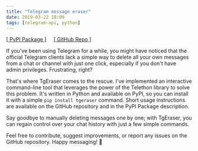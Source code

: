 ```yaml
---
title: "Telegram message eraser"
date: 2019-03-22 18:09
tags: [telegram-api, python]
---
```


[[ PyPI Package ]](https://pypi.org/project/tgeraser/)&nbsp;&nbsp;&nbsp;&nbsp;&nbsp;[[ GitHub Repo ]](https://github.com/en9inerd/tgeraser)

If you've been using Telegram for a while, you might have noticed that the official Telegram clients lack a simple way to delete all your own messages from a chat or channel with just one click, especially if you don't have admin privileges. Frustrating, right?

That's where TgEraser comes to the rescue. I've implemented an interactive command-line tool that leverages the power of the Telethon library to solve this problem. It's written in Python and available on PyPI, so you can install it with a simple `pip install tgeraser` command. Short usage instructions are available on the GitHub repository and in the PyPI Package description.

Say goodbye to manually deleting messages one by one; with TgEraser, you can regain control over your chat history with just a few simple commands.

Feel free to contribute, suggest improvements, or report any issues on the GitHub repository. Happy messaging! :rocket:
